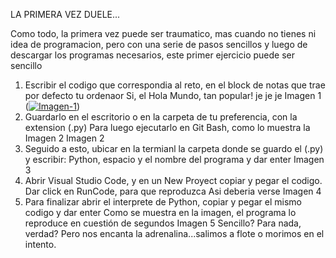 LA PRIMERA VEZ DUELE...

Como todo, la primera vez puede ser traumatico, mas cuando no tienes ni idea de programacion, pero con una serie de pasos sencillos y luego de descargar los programas necesarios, este primer ejercicio puede ser sencillo

1. Escribir el codigo que correspondia al reto, en el block de notas que trae por defecto tu ordenaor
Si, el Hola Mundo, tan popular! je je je
Imagen 1 (<a href='https://postimg.cc/Bt19dV9T' target='_blank'><img src='https://i.postimg.cc/1RvmVkvj/Imagen-1.png' border='0' alt='Imagen-1'/></a>)
2. Guardarlo en el escritorio o en la carpeta de tu preferencia, con la extension (.py) Para luego ejecutarlo en Git Bash, como lo muestra la Imagen 2
Imagen 2
3. Seguido a esto, ubicar en la termianl la carpeta donde se guardo el (.py) y escribir: Python, espacio y el nombre del programa y dar enter
Imagen 3
4. Abrir Visual Studio Code, y en un New Proyect copiar y pegar el codigo. Dar click en RunCode, para que reproduzca
Asi deberia verse
Imagen 4
5. Para finalizar abrir el interprete de Python, copiar y pegar el mismo codigo y dar enter
Como se muestra en la imagen, el programa lo reproduce en cuestión de segundos
Imagen 5
Sencillo?
Para nada, verdad? Pero nos encanta la adrenalina...salimos a flote o morimos en el intento.
